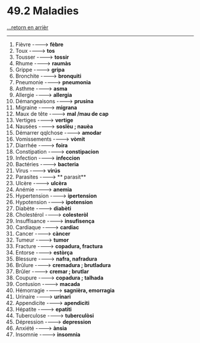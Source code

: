 # 49.2 Maladies

[...retorn en arrièr](../../../menu_fiches.md)

---

1. Fièvre  ----> **fèbre**
2. Toux   ----> **tos**
3. Tousser ----> **tossir**
4. Rhume   ----> **raumàs**
5. Grippe   ----> **gripa**
6. Bronchite   ----> **bronquiti**
7. Pneumonie   ----> **pneumonia**
8. Asthme   ----> **asma**
9. Allergie   ----> **allergia**
9.  Démangeaisons   ----> **prusina**
10. Migraine   ----> **migrana**
11. Maux de tête   ----> **mal /mau de cap**
12. Vertiges   ----> **vertige**
14. Nausées   ----> **soslèu ; nauèa**
15. Démarrer qqlchose ----> **amodar**
16. Vomissements   ----> **vòmit**
17. Diarrhée   ----> **foira**
18. Constipation   ----> **constipacion**
19. Infection   ----> **infeccion**
20. Bactéries   ----> **bacteria**
21. Virus   ----> **virús**
22. Parasites   ----> **	parasit**
24. Ulcère   ----> **ulcèra**
25. Anémie   ----> **anemia**
26. Hypertension   ----> **ipertension**
27. Hypotension   ----> **ipotension**
28. Diabète   ----> **diabèti**
28. Cholestérol   ----> **colesteròl**
29. Insuffisance   ----> **insufisença**
30. Cardiaque   ----> **cardiac**
31. Cancer   ----> **càncer**
32. Tumeur   ----> **tumor**
33. Fracture   ----> **copadura, fractura**
34. Entorse   ----> **estòrça**
35. Blessure   ----> **nafra, nafradura**
36. Brûlure   ----> **cremadura ; brutladura**
37. Brûler ----> **cremar ; brutlar**
38. Coupure   ----> **copadura ; talhada**
39. Contusion   ----> **macada**
40. Hémorragie   ----> **sagnièra, emorragia**
42. Urinaire   ----> **urinari**
43. Appendicite   ----> **apendiciti**
44. Hépatite   ----> **epatiti**
46. Tuberculose   ----> **tuberculòsi**
47. Dépression   ----> **depression**
48. Anxiété   ----> **ànsia**
49. Insomnie   ----> **insomnia**